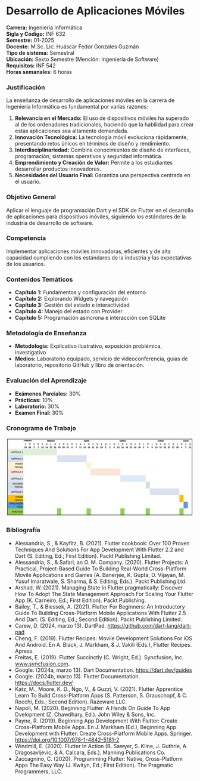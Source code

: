 # Desarrollo de Aplicaciones Móviles

**Carrera:** Ingeniería Informática  
**Sigla y Código:** INF 632  
**Semestre:** 01-2025  
**Docente:** M.Sc. Lic. Huáscar Fedor Gonzales Guzmán  
**Tipo de sistema:** Semestral  
**Ubicación:** Sexto Semestre (Mención: Ingeniería de Software)  
**Requisitos:** INF 542  
**Horas semanales:** 6 horas  

### Justificación
La enseñanza de desarrollo de aplicaciones móviles en la carrera de Ingeniería Informática es fundamental por varias razones:

1. **Relevancia en el Mercado:** El uso de dispositivos móviles ha superado al de los ordenadores tradicionales, haciendo que la habilidad para crear estas aplicaciones sea altamente demandada.
2. **Innovación Tecnológica:** La tecnología móvil evoluciona rápidamente, presentando retos únicos en términos de diseño y rendimiento.
3. **Interdisciplinariedad:** Combina conocimientos de diseño de interfaces, programación, sistemas operativos y seguridad informática.
4. **Emprendimiento y Creación de Valor:** Permite a los estudiantes desarrollar productos innovadores.
5. **Necesidades del Usuario Final:** Garantiza una perspectiva centrada en el usuario.

### Objetivo General
Aplicar el lenguaje de programación Dart y el SDK de Flutter en el desarrollo de aplicaciones para dispositivos móviles, siguiendo los estándares de la industria de desarrollo de software.

### Competencia
Implementar aplicaciones móviles innovadoras, eficientes y de alta capacidad cumpliendo con los estándares de la industria y las expectativas de los usuarios.

### Contenidos Temáticos
- **Capítulo 1:** Fundamentos y configuración del entorno
- **Capítulo 2:** Explorando Widgets y navegación
- **Capítulo 3:** Gestión del estado e interactividad
- **Capítulo 4:** Manejo del estado con Provider
- **Capítulo 5:** Programación asíncrona e interacción con SQLite

### Metodología de Enseñanza
- **Metodología:** Explicativo ilustrativo, exposición problémica, investigativo
- **Medios:** Laboratorio equipado, servicio de videoconferencia, guías de laboratorio, repositorio GitHub y libro de orientación.

### Evaluación del Aprendizaje
- **Exámenes Parciales:** 30%
- **Prácticas:** 10%
- **Laboratorio:** 30%
- **Examen Final:** 30%

### Cronograma de Trabajo
![Imagen del cronograma](./imagenes/inf632-cronograma.png)

### Bibliografía
- Alessandria, S., & Kayfitz, B. (2021). Flutter cookbook: Over 100 Proven Techniques And Solutions For App Development With Flutter 2.2 and Dart (S. Editing, Ed.; First Edition). Packt Publishing Limited. 
- Alessandria, S., & Safari, an O. M. Company. (2020). Flutter Projects: A Practical, Project-Based Guide To Building Real-World Cross-Platform Movile Applications and Games (A. Banerjee, K. Gupta, D. Vijayan, M. Yusuf Imaratwale, S. Sharma, & S. Editing, Eds.). Packt Publishing Ltd. 
- Arshad, W. (2021). Managing State In Flutter pragmatically: Discover How To Adopt The State Management Approach For Scaling Your Flutter App (K. Carneiro, Ed.; First Edition). Packt Publishing. 
- Bailey, T., & Biessek, A. (2021). Flutter For Beginners: An Introductory Guide To Building Cross-Platform Mobile Applications With Flutter 2.5 And Dart. (S. Editing, Ed.; Second Edition). Packt Publishing Limited. 
- Carew, D. (2024, marzo 13). DartPad. https://github.com/dart-lang/dart-pad 
- Cheng, F. (2019). Flutter Recipes: Movile Development Solutions For iOS And Android. En A. Black, J. Markham, & J. Vakili (Eds.), Flutter Recipes. Apress. 
- Freitas, E. (2019). Flutter Succinctly (C. Wright, Ed.). Syncfusion, Inc. www.syncfusion.com. 
- Google. (2024a, marzo 13). Dart Documentation. https://dart.dev/guides 
- Google. (2024b, marzo 13). Flutter Documentation. https://docs.flutter.dev/ 
- Katz, M., Moore, K. D., Ngo, V., & Guzzi, V. (2021). Flutter Apprentice Learn To Build Cross-Platform Apps (S. Patterson, S. Grauschopf, & C. Rocchi, Eds.; Second Edition). Razeware LLC. 
- Napoli, M. (2020). Beginning Flutter: A Hands On Guide To App Dvelopment (Z. Chawdhary, Ed.). John Wiley & Sons, Inc. 
- Payne, R. (2019). Beginning App Development With Flutter: Create Cross-Platform Mobile Apps. En J. Markham (Ed.), Beginning App Development with Flutter: Create Cross-Platform Mobile Apps. Springer. https://doi.org/10.1007/978-1-4842-5181-2 
- Windmill, E. (2020). Flutter In Action (B. Sawyer, S. Kline, J. Guthrie, A. Dragosavljevic, & A. Calcara, Eds.). Manning Publications Co. 
- Zaccagnino, C. (2020). Programming Flutter: Native, Cross-Platform Apps The Easy Way (J. Kwityn, Ed.; First Edition). The Pragmatic Programmers, LLC.

